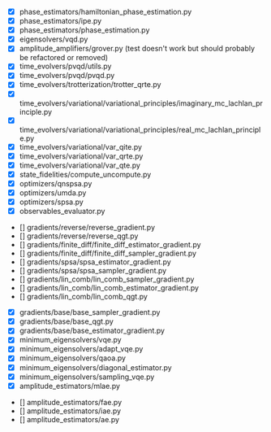 - [x] phase_estimators/hamiltonian_phase_estimation.py
- [x] phase_estimators/ipe.py
- [x] phase_estimators/phase_estimation.py
- [x] eigensolvers/vqd.py
- [x] amplitude_amplifiers/grover.py (test doesn't work but should probably be refactored or removed)
- [x] time_evolvers/pvqd/utils.py
- [x] time_evolvers/pvqd/pvqd.py
- [x] time_evolvers/trotterization/trotter_qrte.py
- [x] time_evolvers/variational/variational_principles/imaginary_mc_lachlan_principle.py
- [x] time_evolvers/variational/variational_principles/real_mc_lachlan_principle.py
- [x] time_evolvers/variational/var_qite.py
- [x] time_evolvers/variational/var_qrte.py
- [x] time_evolvers/variational/var_qte.py
- [x] state_fidelities/compute_uncompute.py
- [x] optimizers/qnspsa.py
- [x] optimizers/umda.py
- [x] optimizers/spsa.py
- [x] observables_evaluator.py
- [] gradients/reverse/reverse_gradient.py
- [] gradients/reverse/reverse_qgt.py
- [] gradients/finite_diff/finite_diff_estimator_gradient.py
- [] gradients/finite_diff/finite_diff_sampler_gradient.py
- [] gradients/spsa/spsa_estimator_gradient.py
- [] gradients/spsa/spsa_sampler_gradient.py
- [] gradients/lin_comb/lin_comb_sampler_gradient.py
- [] gradients/lin_comb/lin_comb_estimator_gradient.py
- [] gradients/lin_comb/lin_comb_qgt.py
- [x] gradients/base/base_sampler_gradient.py
- [x] gradients/base/base_qgt.py
- [x] gradients/base/base_estimator_gradient.py
- [x] minimum_eigensolvers/vqe.py
- [x] minimum_eigensolvers/adapt_vqe.py
- [x] minimum_eigensolvers/qaoa.py
- [x] minimum_eigensolvers/diagonal_estimator.py
- [x] minimum_eigensolvers/sampling_vqe.py
- [x] amplitude_estimators/mlae.py
- [] amplitude_estimators/fae.py
- [] amplitude_estimators/iae.py
- [] amplitude_estimators/ae.py
